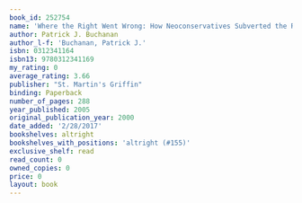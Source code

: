 ```yaml
---
book_id: 252754
name: 'Where the Right Went Wrong: How Neoconservatives Subverted the Reagan Revolution and Hijacked the Bush Presidency'
author: Patrick J. Buchanan
author_l-f: 'Buchanan, Patrick J.'
isbn: 0312341164
isbn13: 9780312341169
my_rating: 0
average_rating: 3.66
publisher: "St. Martin's Griffin"
binding: Paperback
number_of_pages: 288
year_published: 2005
original_publication_year: 2000
date_added: '2/28/2017'
bookshelves: altright
bookshelves_with_positions: 'altright (#155)'
exclusive_shelf: read
read_count: 0
owned_copies: 0
price: 0
layout: book
---
```

